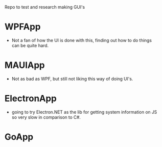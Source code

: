 Repo to test and research making GUI's

# WPFApp
- Not a fan of how the UI is done with this, finding out how to do things can be quite hard.

# MAUIApp
- Not as bad as WPF, but still not liking this way of doing UI's.

# ElectronApp
- going to try Electron.NET as the lib for getting system information on JS so very slow in comparison to C#. 

# GoApp